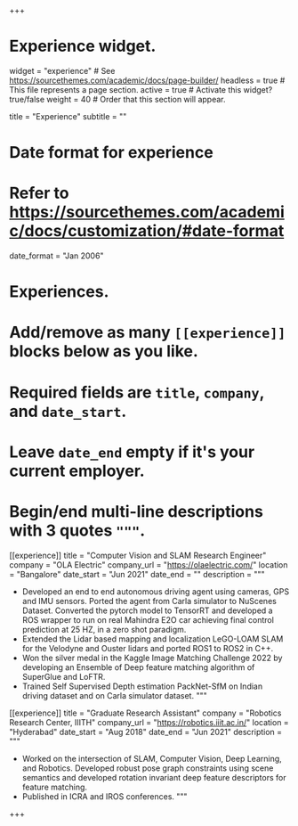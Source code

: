 +++
# Experience widget.
widget = "experience"  # See https://sourcethemes.com/academic/docs/page-builder/
headless = true  # This file represents a page section.
active = true  # Activate this widget? true/false
weight = 40  # Order that this section will appear.

title = "Experience"
subtitle = ""

# Date format for experience
#   Refer to https://sourcethemes.com/academic/docs/customization/#date-format
date_format = "Jan 2006"

# Experiences.
#   Add/remove as many `[[experience]]` blocks below as you like.
#   Required fields are `title`, `company`, and `date_start`.
#   Leave `date_end` empty if it's your current employer.
#   Begin/end multi-line descriptions with 3 quotes `"""`.
[[experience]]
  title = "Computer Vision and SLAM Research Engineer"
  company = "OLA Electric"
  company_url = "https://olaelectric.com/"
  location = "Bangalore"
  date_start = "Jun 2021"
  date_end = ""
  description = """
  * Developed an end to end autonomous driving agent using cameras, GPS and IMU sensors. Ported the agent from Carla simulator to NuScenes Dataset. Converted the pytorch model to TensorRT and developed a ROS wrapper to run on real Mahindra E2O car achieving final control prediction at 25 HZ, in a zero shot paradigm.
  * Extended the Lidar based mapping and localization LeGO-LOAM SLAM for the Velodyne and Ouster lidars and ported ROS1 to ROS2 in C++. 
  * Won the silver medal in the Kaggle Image Matching Challenge 2022 by developing an Ensemble of Deep feature matching algorithm of SuperGlue and LoFTR.
  * Trained Self Supervised Depth estimation PackNet-SfM on Indian driving dataset and on Carla simulator dataset.
  """

[[experience]]
  title = "Graduate Research Assistant"
  company = "Robotics Research Center, IIITH"
  company_url = "https://robotics.iiit.ac.in/"
  location = "Hyderabad"
  date_start = "Aug 2018"
  date_end = "Jun 2021"
  description = """
  * Worked on the intersection of SLAM, Computer Vision, Deep Learning, and Robotics. Developed robust pose graph constraints using scene semantics and developed rotation invariant deep feature descriptors for feature matching.
  * Published in ICRA and IROS conferences.
  """

+++
